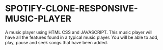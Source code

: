 # SPOTIFY-CLONE-RESPONSIVE-MUSIC-PLAYER
A music player using HTML CSS and JAVASCRIPT. This music player will have all the features found in a typical music player. You will be able to add, play, pause and seek songs that have been added.
